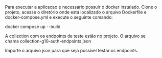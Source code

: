 Para executar a aplicacao é necessário possuir o docker instalado.
Clone o projeto, acesse o diretório onde está localizado o arquivo Dockerfile e docker-compose.yml e execute o seguinte comando:

docker compose up --build


A collection com os endpoints de teste estão no projeto. O arquivo se chama collection-g10-auth-endpoints.json

Importe o arquivo json para que seja possível testar os endpoints.